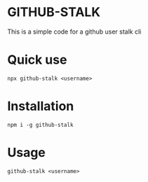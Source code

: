 # GITHUB-STALK
This is a simple code for a github user stalk cli

# Quick use 
``npx github-stalk <username>``

# Installation
``npm i -g github-stalk``

# Usage 

``github-stalk <username>``
